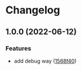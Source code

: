 # Changelog

## 1.0.0 (2022-06-12)


### Features

* add debug way ([1568f40](https://github.com/jycamier/helm-auto-release-test/commit/1568f40a471ae6ebeecb7bcf599e42f4d5114607))
